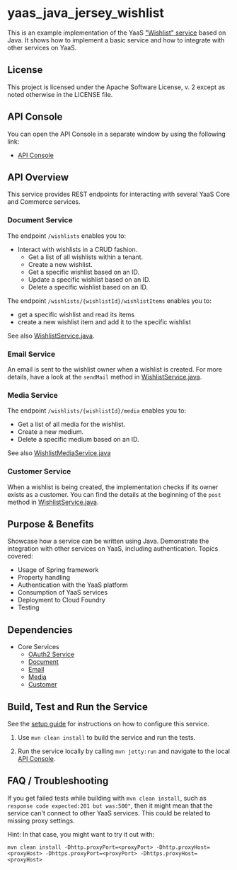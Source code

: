 # yaas_java_jersey_wishlist
This is an example implementation of the YaaS ["Wishlist" service](https://devportal.yaas.io/gettingstarted/createaservice/index.html) based on Java. It shows how to implement a basic service and how to integrate with other services on YaaS.


License
-------

This project is licensed under the Apache Software License, v. 2 except as noted otherwise in the LICENSE file.


API Console
-----------

You can open the API Console in a separate window by using the following link: 
- [API Console](https://api.yaas.io/hybris/java-jersey-wishlist/example)



API Overview
------------

This service provides REST endpoints for interacting with several YaaS Core and Commerce services.

### Document Service
The endpoint `/wishlists` enables you to:
- Interact with wishlists in a CRUD fashion.
  - Get a list of all wishlists within a tenant.
  - Create a new wishlist.
  - Get a specific wishlist based on an ID.
  - Update a specific wishlist based on an ID.
  - Delete a specific wishlist based on an ID.

The endpoint `/wishlists/{wishlistId}/wishlistItems` enables you to:
  - get a specific wishlist and read its items
  - create a new wishlist item and add it to the specific wishlist
  
See also [WishlistService.java](src/main/java/com/sap/wishlist/service/WishlistService.java).

### Email Service
An email is sent to the wishlist owner when a wishlist is created. For more details, have a look at the `sendMail` method in [WishlistService.java](src/main/java/com/sap/wishlist/service/WishlistService.java).

### Media Service
The endpoint `/wishlists/{wishlistId}/media` enables you to:
  - Get a list of all media for the wishlist.
  - Create a new medium.
  - Delete a specific medium based on an ID.

See also [WishlistMediaService.java](src/main/java/com/sap/wishlist/service/WishlistMediaService.java)

### Customer Service
When a wishlist is being created, the implementation checks if its owner exists as a customer. 
You can find the details at the beginning of the `post` method in [WishlistService.java](src/main/java/com/sap/wishlist/service/WishlistService.java).


Purpose & Benefits
------------------

Showcase how a service can be written using Java. Demonstrate the integration with other services on YaaS, including authentication. Topics covered:
- Usage of Spring framework
- Property handling
- Authentication with the YaaS platform
- Consumption of YaaS services
- Deployment to Cloud Foundry
- Testing


Dependencies
------------

- Core Services
  - [OAuth2 Service](https://devportal.yaas.io/services/oauth2/latest/index.html)
  - [Document](https://devportal.yaas.io/services/document/latest/index.html)
  - [Email](https://devportal.yaas.io/services/email/latest/index.html)
  - [Media](https://devportal.yaas.io/services/media/latest/index.html)
  - [Customer](https://devportal.yaas.io/services/customer/latest/index.html)


Build, Test and Run the Service
-------------------------------

See the [setup guide](SETUP.md) for instructions on how to configure this service.

1. Use `mvn clean install` to build the service and run the tests.

2. Run the service locally by calling `mvn jetty:run` and navigate to the local [API Console](http://localhost:8080).


FAQ / Troubleshooting
---------------------

If you get failed tests while building with `mvn clean install`, such as `response code expected:201 but was:500"`, then it might mean that the service can't connect to other YaaS services. This could be related to missing proxy settings.

Hint: In that case, you might want to try it out with:

    mvn clean install -Dhttp.proxyPort=<proxyPort> -Dhttp.proxyHost=<proxyHost> -Dhttps.proxyPort=<proxyPort> -Dhttps.proxyHost=<proxyHost>